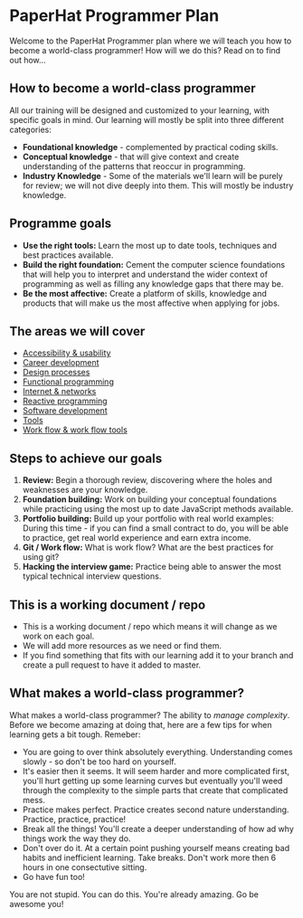 # PaperHat Programmer Plan

Welcome to the PaperHat Programmer plan where we will teach you how to become a world-class programmer! How will we do this? Read on to find out how...

## How to become a world-class programmer

All our training will be designed and customized to your learning, with specific goals in mind. Our learning will mostly be split into three different categories: 

- **Foundational knowledge** - complemented by practical coding skills.
- **Conceptual knowledge** - that will give context and create understanding of the patterns that reoccur in programming.
- **Industry Knowledge** - Some of the materials we'll learn will be purely for review; we will not dive deeply into them. This will mostly be industry knowledge.

## Programme goals

- **Use the right tools:** Learn the most up to date tools, techniques and best practices available.
- **Build the right foundation:** Cement the computer science foundations that will help you to interpret and understand the wider context of programming as well as filling any knowledge gaps that there may be.
- **Be the most affective:** Create a platform of skills, knowledge and products that will make us the most affective when applying for jobs. 

## The areas we will cover

- [Accessibility & usability](./accessibility/)
- [Career development](./career/)
- [Design processes](./design/)
- [Functional programming](./functional/)
- [Internet & networks](./internet/)
- [Reactive programming](./reactive/)
- [Software development](./development/)
- [Tools](./tools/)
- [Work flow & work flow tools](./workflow/)

## Steps to achieve our goals

1. **Review:** Begin a thorough review, discovering where the holes and weaknesses are your knowledge.
2. **Foundation building:** Work on building your conceptual foundations while practicing using the most up to date JavaScript methods available. 
3. **Portfolio building:** Build up your portfolio with real world examples: During this time - if you can find a small contract to do, you will be able to practice, get real world experience and earn extra income.
4. **Git / Work flow:** What is work flow? What are the best practices for using git?
5. **Hacking the interview game:** Practice being able to answer the most typical technical interview questions.  

## This is a working document / repo

- This is a working document / repo which means it will change as we work on each goal.
- We will add more resources as we need or find them.
- If you find something that fits with our learning add it to your branch and create a pull request to have it added to master. 

## What makes a world-class programmer? 

What makes a world-class programmer? The ability to *manage complexity*. Before we become amazing at doing that, here are a few tips for when learning gets a bit tough. Remeber:  

- You are going to over think absolutely everything. Understanding comes slowly - so don't be too hard on yourself.
- It's easier then it seems. It will seem harder and more complicated first, you'll hurt getting up some learning curves but eventually you'll weed through the complexity to the simple parts that create that complicated mess.
- Practice makes perfect. Practice creates second nature understanding. Practice, practice, practice!
- Break all the things! You'll create a deeper understanding of how ad why things work the way they do. 
- Don't over do it. At a certain point pushing yourself means creating bad habits and inefficient learning. Take breaks. Don't work more then 6 hours in one consectutive sitting. 
- Go have fun too!  

You are not stupid. You can do this. You're already amazing. Go be awesome you!
